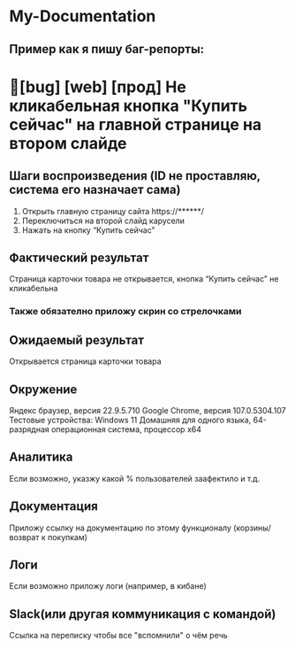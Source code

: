 # My-Documentation
## Пример как я пишу баг-репорты:

# 🐞[bug] [web] [прод] Не кликабельная кнопка "Купить сейчас" на главной странице на втором слайде

## Шаги воспроизведения (ID не проставляю, система его назначает сама)
1. Открыть главную страницу сайта https://******/
2. Переключиться на второй слайд карусели
3. Нажать на кнопку “Купить сейчас”

## Фактический результат
Страница карточки товара не открывается, кнопка “Купить сейчас” не кликабельна
<h3><b>Также обязателно приложу скрин со стрелочками</b></h3>

## Ожидаемый результат
Открывается страница карточки товара

## Окружение
Яндекс браузер, версия 22.9.5.710
Google Chrome, версия 107.0.5304.107
Тестовые устройства:
Windows 11 Домашняя для одного языка, 64-разрядная операционная система, процессор x64

## Аналитика
Если возможно, указжу какой % пользователей заафектило и т.д.

## Документация
Приложу ссылку на документацию по этому функционалу (корзины/возврат к покупкам)

## Логи
Если возможно приложу логи (например, в кибане)

## Slack(или другая коммуникация с командой)
Cсылка на переписку чтобы все "вспомнили" о чём речь 



